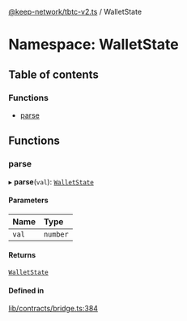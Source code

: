 [@keep-network/tbtc-v2.ts](../README.md) / WalletState

# Namespace: WalletState

## Table of contents

### Functions

- [parse](WalletState.md#parse)

## Functions

### parse

▸ **parse**(`val`): [`WalletState`](../enums/WalletState-1.md)

#### Parameters

| Name | Type |
| :------ | :------ |
| `val` | `number` |

#### Returns

[`WalletState`](../enums/WalletState-1.md)

#### Defined in

[lib/contracts/bridge.ts:384](https://github.com/keep-network/tbtc-v2/blob/807249d0/typescript/src/lib/contracts/bridge.ts#L384)

